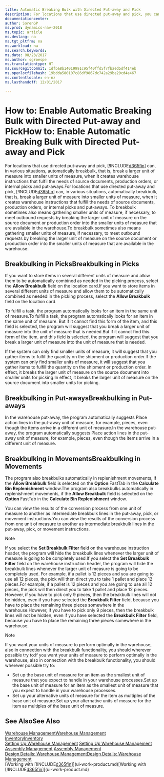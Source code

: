 ```yaml
---
title: Automatic Breaking Bulk with Directed Put-away and Pick
description: For locations that use directed put-away and pick, you can break a larger unit of measure into smaller units of measure, when it creates warehouse instructions that fulfil the needs of source documents, production orders, or internal picks and put-aways.
documentationcenter: 
author: SorenGP
ms.prod: dynamics-nav-2018
ms.topic: article
ms.devlang: na
ms.tgt_pltfrm: na
ms.workload: na
ms.search.keywords: 
ms.date: 08/23/2017
ms.author: sgroespe
ms.translationtype: HT
ms.sourcegitcommit: 1dfba8b14019991c95f40ffd5f7fbaed5df414eb
ms.openlocfilehash: 19bdda580107c86df9867dc742a29be29cd4e467
ms.contentlocale: en-nz
ms.lasthandoff: 12/01/2017

---
```

# <a name="how-to-enable-automatic-breaking-bulk-with-directed-put-away-and-pick"></a><span data-ttu-id="c14ad-103">How to: Enable Automatic Breaking Bulk with Directed Put-away and Pick</span><span class="sxs-lookup"><span data-stu-id="c14ad-103">How to: Enable Automatic Breaking Bulk with Directed Put-away and Pick</span></span>
<span data-ttu-id="c14ad-104">For locations that use directed put-away and pick, [!INCLUDE[d365fin](includes/d365fin_md.md)] can, in various situations, automatically breakbulk, that is, break a larger unit of measure into smaller units of measure, when it creates warehouse instructions that fulfil the needs of source documents, production orders, or internal picks and put-aways.</span><span class="sxs-lookup"><span data-stu-id="c14ad-104">For locations that use directed put-away and pick, [!INCLUDE[d365fin](includes/d365fin_md.md)] can, in various situations, automatically breakbulk, that is, break a larger unit of measure into smaller units of measure, when it creates warehouse instructions that fulfill the needs of source documents, production orders, or internal picks and put-aways.</span></span> <span data-ttu-id="c14ad-105">To breakbulk sometimes also means gathering smaller units of measure, if necessary, to meet outbound requests by breaking the larger unit of measure on the source document or production order into the smaller units of measure that are available in the warehouse.</span><span class="sxs-lookup"><span data-stu-id="c14ad-105">To breakbulk sometimes also means gathering smaller units of measure, if necessary, to meet outbound requests by breaking the larger unit of measure on the source document or production order into the smaller units of measure that are available in the warehouse.</span></span>   

## <a name="breakbulking-in-picks"></a><span data-ttu-id="c14ad-106">Breakbulking in Picks</span><span class="sxs-lookup"><span data-stu-id="c14ad-106">Breakbulking in Picks</span></span>  
<span data-ttu-id="c14ad-107">If you want to store items in several different units of measure and allow them to be automatically combined as needed in the picking process, select the **Allow Breakbulk** field on the location card.</span><span class="sxs-lookup"><span data-stu-id="c14ad-107">If you want to store items in several different units of measure and allow them to be automatically combined as needed in the picking process, select the **Allow Breakbulk** field on the location card.</span></span>  

<span data-ttu-id="c14ad-108">To fulfill a task, the program automatically looks for an item in the same unit of measure.</span><span class="sxs-lookup"><span data-stu-id="c14ad-108">To fulfill a task, the program automatically looks for an item in the same unit of measure.</span></span> <span data-ttu-id="c14ad-109">But if it cannot find this form of the item, and this field is selected, the program will suggest that you break a larger unit of measure into the unit of measure that is needed.</span><span class="sxs-lookup"><span data-stu-id="c14ad-109">But if it cannot find this form of the item, and this field is selected, the program will suggest that you break a larger unit of measure into the unit of measure that is needed.</span></span>  

<span data-ttu-id="c14ad-110">If the system can only find smaller units of measure, it will suggest that you gather items to fulfil the quantity on the shipment or production order.</span><span class="sxs-lookup"><span data-stu-id="c14ad-110">If the system can only find smaller units of measure, it will suggest that you gather items to fulfill the quantity on the shipment or production order.</span></span> <span data-ttu-id="c14ad-111">In effect, it breaks the larger unit of measure on the source document into smaller units for picking.</span><span class="sxs-lookup"><span data-stu-id="c14ad-111">In effect, it breaks the larger unit of measure on the source document into smaller units for picking.</span></span>  

## <a name="breakbulking-in-put-aways"></a><span data-ttu-id="c14ad-112">Breakbulking in Put-aways</span><span class="sxs-lookup"><span data-stu-id="c14ad-112">Breakbulking in Put-aways</span></span>  
<span data-ttu-id="c14ad-113">In the warehouse put-away, the program automatically suggests Place action lines in the put-away unit of measure, for example, pieces, even though the items arrive in a different unit of measure.</span><span class="sxs-lookup"><span data-stu-id="c14ad-113">In the warehouse put-away, the program automatically suggests Place action lines in the put-away unit of measure, for example, pieces, even though the items arrive in a different unit of measure.</span></span>  

## <a name="breakbulking-in-movements"></a><span data-ttu-id="c14ad-114">Breakbulking in Movements</span><span class="sxs-lookup"><span data-stu-id="c14ad-114">Breakbulking in Movements</span></span>  
<span data-ttu-id="c14ad-115">The program also breakbulks automatically in replenishment movements, if the **Allow Breakbulk** field is selected on the **Option** FastTab in the **Calculate Bin Replenishment** window.</span><span class="sxs-lookup"><span data-stu-id="c14ad-115">The program also breakbulks automatically in replenishment movements, if the **Allow Breakbulk** field is selected on the **Option** FastTab in the **Calculate Bin Replenishment** window.</span></span>  

<span data-ttu-id="c14ad-116">You can view the results of the conversion process from one unit of measure to another as intermediate breakbulk lines in the put-away, pick, or movement instructions.</span><span class="sxs-lookup"><span data-stu-id="c14ad-116">You can view the results of the conversion process from one unit of measure to another as intermediate breakbulk lines in the put-away, pick, or movement instructions.</span></span>  

> [!NOTE]  
>  <span data-ttu-id="c14ad-117">If you select the **Set Breakbulk Filter** field on the warehouse instruction header, the program will hide the breakbulk lines whenever the larger unit of measure is going to be completely used.</span><span class="sxs-lookup"><span data-stu-id="c14ad-117">If you select the **Set Breakbulk Filter** field on the warehouse instruction header, the program will hide the breakbulk lines whenever the larger unit of measure is going to be completely used.</span></span> <span data-ttu-id="c14ad-118">For example, if a pallet is 12 pieces and you are going to use all 12 pieces, the pick will then direct you to take 1 pallet and place 12 pieces.</span><span class="sxs-lookup"><span data-stu-id="c14ad-118">For example, if a pallet is 12 pieces and you are going to use all 12 pieces, the pick will then direct you to take 1 pallet and place 12 pieces.</span></span> <span data-ttu-id="c14ad-119">However, if you have to pick only 9 pieces, then the breakbulk lines will not be hidden, even if you have selected the **Breakbulk Filter** field, because you have to place the remaining three pieces somewhere in the warehouse.</span><span class="sxs-lookup"><span data-stu-id="c14ad-119">However, if you have to pick only 9 pieces, then the breakbulk lines will not be hidden, even if you have selected the **Breakbulk Filter** field, because you have to place the remaining three pieces somewhere in the warehouse.</span></span>  

> [!NOTE]  
>  <span data-ttu-id="c14ad-120">If you want your units of measure to perform optimally in the warehouse, also in connection with the breakbulk functionality, you should wherever possible try to:</span><span class="sxs-lookup"><span data-stu-id="c14ad-120">If you want your units of measure to perform optimally in the warehouse, also in connection with the breakbulk functionality, you should wherever possible try to:</span></span>  
>   
> - <span data-ttu-id="c14ad-121">Set up the base unit of measure for an item as the smallest unit of measure that you expect to handle in your warehouse processes.</span><span class="sxs-lookup"><span data-stu-id="c14ad-121">Set up the base unit of measure for an item as the smallest unit of measure that you expect to handle in your warehouse processes.</span></span>  
> - <span data-ttu-id="c14ad-122">Set up your alternative units of measure for the item as multiples of the base unit of measure.</span><span class="sxs-lookup"><span data-stu-id="c14ad-122">Set up your alternative units of measure for the item as multiples of the base unit of measure.</span></span>  

## <a name="see-also"></a><span data-ttu-id="c14ad-123">See Also</span><span class="sxs-lookup"><span data-stu-id="c14ad-123">See Also</span></span>  
[<span data-ttu-id="c14ad-124">Warehouse Management</span><span class="sxs-lookup"><span data-stu-id="c14ad-124">Warehouse Management</span></span>](warehouse-manage-warehouse.md)  
[<span data-ttu-id="c14ad-125">Inventory</span><span class="sxs-lookup"><span data-stu-id="c14ad-125">Inventory</span></span>](inventory-manage-inventory.md)  
<span data-ttu-id="c14ad-126">[Setting Up Warehouse Management](warehouse-setup-warehouse.md)   </span><span class="sxs-lookup"><span data-stu-id="c14ad-126">[Setting Up Warehouse Management](warehouse-setup-warehouse.md)   </span></span>  
<span data-ttu-id="c14ad-127">[Assembly Management](assembly-assemble-items.md)  </span><span class="sxs-lookup"><span data-stu-id="c14ad-127">[Assembly Management](assembly-assemble-items.md)  </span></span>  
[<span data-ttu-id="c14ad-128">Design Details: Warehouse Management</span><span class="sxs-lookup"><span data-stu-id="c14ad-128">Design Details: Warehouse Management</span></span>](design-details-warehouse-management.md)  
<span data-ttu-id="c14ad-129">[Working with [!INCLUDE[d365fin](includes/d365fin_md.md)]](ui-work-product.md)</span><span class="sxs-lookup"><span data-stu-id="c14ad-129">[Working with [!INCLUDE[d365fin](includes/d365fin_md.md)]](ui-work-product.md)</span></span>  

